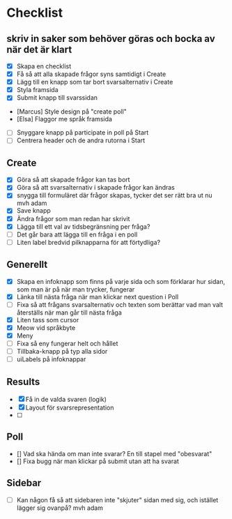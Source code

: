 # Checklist

## skriv in saker som behöver göras och bocka av när det är klart

- [x] Skapa en checklist
- [x] Få så att alla skapade frågor syns samtidigt i Create
- [x] Lägg till en knapp som tar bort svarsalternativ i Create
- [x] Styla framsida
- [x] Submit knapp till svarssidan
- [Marcus] Style design på "create poll"
- [Elsa] Flaggor me språk framsida
- [ ] Snyggare knapp på participate in poll på Start
- [ ] Centrera header och de andra rutorna i Start

## Create

- [x] Göra så att skapade frågor kan tas bort
- [x] Göra så att svarsalternativ i skapade frågor kan ändras
- [x] snygga till formuläret där frågor skapas, tycker det ser rätt bra ut nu mvh adam
- [x] Save knapp
- [x] Ändra frågor som man redan har skrivit
- [x] Lägga till ett val av tidsbegränsning per fråga?
- [ ] Det går bara att lägga till en fråga i en poll
- [ ] Liten label bredvid pilknapparna för att förtydliga?

## Generellt

- [x] Skapa en infoknapp som finns på varje sida och som förklarar hur sidan, som man är på när man trycker, fungerar
- [x] Länka till nästa fråga när man klickar next question i Poll
- [ ] Fixa så att frågans svarsalternativ och texten som berättar vad man valt återställs när man går till nästa fråga
- [x] Liten tass som cursor
- [x] Meow vid språkbyte
- [x] Meny
- [ ] Fixa så eny fungerar helt och hållet
- [ ] Tillbaka-knapp på typ alla sidor
- [ ] uiLabels på infoknappar

## Results

- [x] Få in de valda svaren (logik)
- [x] Layout för svarsrepresentation
- [ ]

## Poll

- [] Vad ska hända om man inte svarar? En till stapel med "obesvarat"
- [] Fixa bugg när man klickar på submit utan att ha svarat

## Sidebar

- [ ] Kan någon få så att sidebaren inte "skjuter" sidan med sig, och istället lägger sig ovanpå? mvh adam
